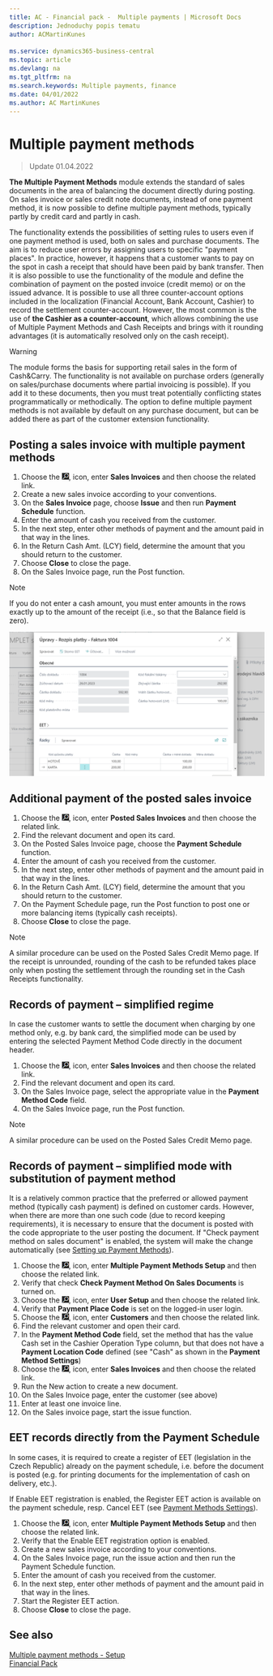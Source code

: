 ```yaml
---
title: AC - Financial pack -  Multiple payments | Microsoft Docs
description: Jednoduchy popis tematu
author: ACMartinKunes

ms.service: dynamics365-business-central
ms.topic: article
ms.devlang: na
ms.tgt_pltfrm: na
ms.search.keywords: Multiple payments, finance 
ms.date: 04/01/2022
ms.author: AC MartinKunes
---
```

# Multiple payment methods
> Update 01.04.2022

**The Multiple Payment Methods** module extends the standard of sales documents in the area of balancing the document directly during posting.
On sales invoice or sales credit note documents, instead of one payment method, it is now possible to define multiple payment methods, typically partly by credit card and partly in cash.

The functionality extends the possibilities of setting rules to users even if one payment method is used, both on sales and purchase documents. The aim is to reduce user errors by assigning users to specific "payment places".
In practice, however, it happens that a customer wants to pay on the spot in cash a receipt that should have been paid by bank transfer. Then it is also possible to use the functionality of the module and define the combination of payment on the posted invoice (credit memo) or on the issued advance.
It is possible to use all three counter-account options included in the localization (Financial Account, Bank Account, Cashier) to record the settlement counter-account. However, the most common is the use of **the Cashier as a counter-account**, which allows combining the use of Multiple Payment Methods and Cash Receipts and brings with it rounding advantages (it is automatically resolved only on the cash receipt).

> [!WARNING]
> The module forms the basis for supporting retail sales in the form of Cash&Carry. The functionality is not available on purchase orders (generally on sales/purchase documents where partial invoicing is possible). If you add it to these documents, then you must treat potentially conflicting states programmatically or methodically.
> The option to define multiple payment methods is not available by default on any purchase document, but can be added there as part of the customer extension functionality.


## Posting a sales invoice with multiple payment methods

1. Choose the ![Lightbulb that opens the Tell Me feature.](media/ui-search/search_small.png "Tell me what you want to do"), icon, enter **Sales Invoices** and then choose the related link.
2. Create a new sales invoice according to your conventions.
3. On the **Sales Invoice** page, choose **Issue** and then run **Payment Schedule** function.
4. Enter the amount of cash you received from the customer.
5. In the next step, enter other methods of payment and the amount paid in that way in the lines.
6. In the Return Cash Amt. (LCY) field, determine the amount that you should return to the customer.
7. Choose **Close** to close the page.
8. On the Sales Invoice page, run the Post function.

> [!NOTE]
> If you do not enter a cash amount, you must enter amounts in the rows exactly up to the amount of the receipt (i.e., so that the Balance field is zero).

![Payment Schedule](media/multiple_payment_methods_payment.png)

## Additional payment of the posted sales invoice
1. Choose the ![Lightbulb that opens the Tell Me feature.](media/ui-search/search_small.png "Tell me what you want to do"), icon, enter **Posted Sales Invoices** and then choose the related link.
2. Find the relevant document and open its card.
3. On the Posted Sales Invoice page, choose the **Payment Schedule** function.
4. Enter the amount of cash you received from the customer.
5. In the next step, enter other methods of payment and the amount paid in that way in the lines.
6. In the Return Cash Amt. (LCY) field, determine the amount that you should return to the customer.
7. On the Payment Schedule page, run the Post function to post one or more balancing items (typically cash receipts).
8. Choose **Close** to close the page.

> [!NOTE]
> A similar procedure can be used on the Posted Sales Credit Memo page.
> If the receipt is unrounded, rounding of the cash to be refunded takes place only when posting the settlement through the rounding set in the Cash Receipts functionality.

## Records of payment – simplified regime

In case the customer wants to settle the document when charging by one method only, e.g. by bank card, the simplified mode can be used by entering the selected Payment Method Code directly in the document header.

1. Choose the ![Lightbulb that opens the Tell Me feature.](media/ui-search/search_small.png "Tell me what you want to do"), icon, enter **Sales Invoices** and then choose the related link.
2. Find the relevant document and open its card.
3. On the Sales Invoice page, select the appropriate value in the **Payment Method Code** field.
4. On the Sales Invoice page, run the Post function.

> [!NOTE]
> A similar procedure can be used on the Posted Sales Credit Memo page.

## Records of payment – simplified mode with substitution of payment method

It is a relatively common practice that the preferred or allowed payment method (typically cash payment) is defined on customer cards. However, when there are more than one such code (due to record keeping requirements), it is necessary to ensure that the document is posted with the code appropriate to the user posting the document. If "Check payment method on sales document" is enabled, the system will make the change automatically (see [Setting up Payment Methods](http://muj.autocont.cz/docs/cs-cz/d365businesscentral/AC-FinancialPack/ac-multiple-payment-methods-setup.html#nastaven%C3%AD-zp%C5%AFsob%C5%AF-platby)).


1. Choose the ![Lightbulb that opens the Tell Me feature.](media/ui-search/search_small.png "Tell me what you want to do"), icon, enter **Multiple Payment Methods Setup** and then choose the related link.
2. Verify that check **Check Payment Method On Sales Documents** is turned on.
3. Choose the ![Lightbulb that opens the Tell Me feature.](media/ui-search/search_small.png "Tell me what you want to do"), icon, enter **User Setup** and then choose the related link.
4. Verify that **Payment Place Code** is set on the logged-in user login.
5. Choose the ![Lightbulb that opens the Tell Me feature.](media/ui-search/search_small.png "Tell me what you want to do"), icon, enter **Customers** and then choose the related link.
6. Find the relevant customer and open their card.
7. In the **Payment Method Code** field, set the method that has the value Cash set in the Cashier Operation Type column, but that does not have a **Payment Location Code** defined (see "Cash" as shown in the **Payment Method Settings**)
7. Choose the ![Lightbulb that opens the Tell Me feature.](media/ui-search/search_small.png "Tell me what you want to do"), icon, enter **Sales Invoices** and then choose the related link.
9. Run the New action to create a new document.
10. On the Sales Invoice page, enter the customer (see above)
11. Enter at least one invoice line.
12. On the Sales invoice page, start the issue function.


## EET records directly from the Payment Schedule

In some cases, it is required to create a register of EET (legislation in the Czech Republic) already on the payment schedule, i.e. before the document is posted (e.g. for printing documents for the implementation of cash on delivery, etc.).

If Enable EET registration is enabled, the Register EET action is available on the payment schedule, resp. Cancel EET (see [Payment Methods Settings](http://muj.autocont.cz/docs/cs-cz/d365businesscentral/AC-FinancialPack/ac-multiple-payment-methods-setup.html#nastaven%C3%AD-zp%C5%AFsob%C5%AF-platby)).

1. Choose the ![Lightbulb that opens the Tell Me feature.](media/ui-search/search_small.png "Tell me what you want to do"), icon, enter **Multiple Payment Methods Setup** and then choose the related link.
2. Verify that the Enable EET registration option is enabled.
3. Create a new sales invoice according to your conventions.
4. On the Sales Invoice page, run the issue action and then run the Payment Schedule function.
5. Enter the amount of cash you received from the customer.
6. In the next step, enter other methods of payment and the amount paid in that way in the lines.
7. Start the Register EET action.
8. Choose **Close** to close the page.


## See also

[Multiple payment methods - Setup](ac-multiple-payment-methods-setup.md)  
[Financial Pack](ac-finance-pack.md)
